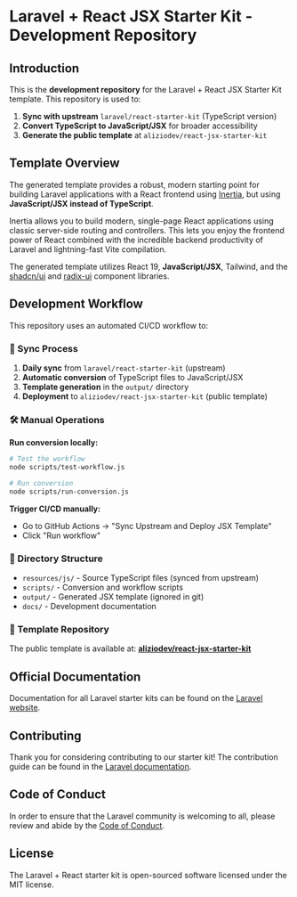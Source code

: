 # Laravel + React JSX Starter Kit - Development Repository

## Introduction

This is the **development repository** for the Laravel + React JSX Starter Kit template. This repository is used to:

1. **Sync with upstream** `laravel/react-starter-kit` (TypeScript version)
2. **Convert TypeScript to JavaScript/JSX** for broader accessibility
3. **Generate the public template** at `aliziodev/react-jsx-starter-kit`

## Template Overview

The generated template provides a robust, modern starting point for building Laravel applications with a React frontend using [Inertia](https://inertiajs.com), but using **JavaScript/JSX instead of TypeScript**.

Inertia allows you to build modern, single-page React applications using classic server-side routing and controllers. This lets you enjoy the frontend power of React combined with the incredible backend productivity of Laravel and lightning-fast Vite compilation.

The generated template utilizes React 19, **JavaScript/JSX**, Tailwind, and the [shadcn/ui](https://ui.shadcn.com) and [radix-ui](https://www.radix-ui.com) component libraries.

## Development Workflow

This repository uses an automated CI/CD workflow to:

### 🔄 Sync Process
1. **Daily sync** from `laravel/react-starter-kit` (upstream)
2. **Automatic conversion** of TypeScript files to JavaScript/JSX
3. **Template generation** in the `output/` directory
4. **Deployment** to `aliziodev/react-jsx-starter-kit` (public template)

### 🛠️ Manual Operations

**Run conversion locally:**
```bash
# Test the workflow
node scripts/test-workflow.js

# Run conversion
node scripts/run-conversion.js
```

**Trigger CI/CD manually:**
- Go to GitHub Actions → "Sync Upstream and Deploy JSX Template"
- Click "Run workflow"

### 📁 Directory Structure
- `resources/js/` - Source TypeScript files (synced from upstream)
- `scripts/` - Conversion and workflow scripts
- `output/` - Generated JSX template (ignored in git)
- `docs/` - Development documentation

### 🎯 Template Repository
The public template is available at: **[aliziodev/react-jsx-starter-kit](https://github.com/aliziodev/react-jsx-starter-kit)**

## Official Documentation

Documentation for all Laravel starter kits can be found on the [Laravel website](https://laravel.com/docs/starter-kits).

## Contributing

Thank you for considering contributing to our starter kit! The contribution guide can be found in the [Laravel documentation](https://laravel.com/docs/contributions).

## Code of Conduct

In order to ensure that the Laravel community is welcoming to all, please review and abide by the [Code of Conduct](https://laravel.com/docs/contributions#code-of-conduct).

## License

The Laravel + React starter kit is open-sourced software licensed under the MIT license.
